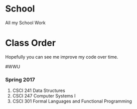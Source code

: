 # School
All my School Work

# Class Order
Hopefully you can see me improve my code over time.

#WWU
### Spring 2017
1. CSCI 241 Data Structures
2. CSCI 247 Computer Systems I
3. CSCI 301 Formal Languages and Functional Programming

